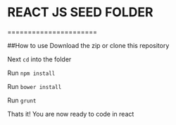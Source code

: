 # REACT JS SEED FOLDER
======================

##How to use
Download the zip or clone this repository

Next `cd` into the folder

Run `npm install`

Run `bower install`

Run `grunt`

Thats it! You are now ready to code in react
